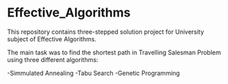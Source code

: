 # Effective_Algorithms

This repository contains three-stepped solution project for University subject of Effective Algorithms.

The main task was to find the shortest path in Travelling Salesman Problem using three different algorithms:

-Simmulated Annealing
-Tabu Search
-Genetic Programming
